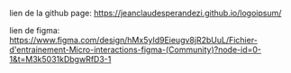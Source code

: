  lien de la github page:
https://jeanclaudesperandezi.github.io/logoipsum/

lien de figma:
https://www.figma.com/design/hMx5yId9Eieugv8jR2bUuL/Fichier-d'entrainement-Micro-interactions-figma-(Community)?node-id=0-1&t=M3k5031kDbgwRfD3-1
